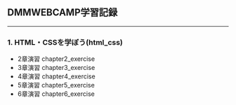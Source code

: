 ## DMMWEBCAMP学習記録  
___
### 1. HTML・CSSを学ぼう(html_css)
- 2章演習 chapter2_exercise
- 3章演習 chapter3_exercise
- 4章演習 chapter4_exercise
- 5章演習 chapter5_exercise
- 6章演習 chapter6_exercise
